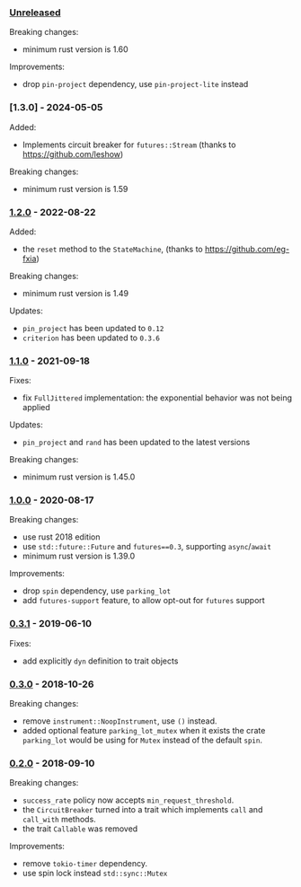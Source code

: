 ### [Unreleased]

Breaking changes:
* minimum rust version is 1.60

Improvements:
* drop `pin-project` dependency, use `pin-project-lite` instead

### [1.3.0] - 2024-05-05

Added:
* Implements circuit breaker for `futures::Stream` (thanks to https://github.com/leshow)

Breaking changes:
* minimum rust version is 1.59

### [1.2.0] - 2022-08-22

Added:
* the `reset` method to the `StateMachine`, (thanks to https://github.com/eg-fxia)

Breaking changes:
* minimum rust version is 1.49

Updates:
* `pin_project` has been updated to `0.12`
* `criterion` has been updated to `0.3.6`

### [1.1.0] - 2021-09-18

Fixes:
* fix `FullJittered` implementation: the exponential behavior was not being applied

Updates:
* `pin_project` and `rand` has been updated to the latest versions

Breaking changes:
* minimum rust version is 1.45.0

### [1.0.0] - 2020-08-17

Breaking changes:
* use rust 2018 edition
* use `std::future::Future` and `futures==0.3`, supporting `async`/`await`
* minimum rust version is 1.39.0

Improvements:
* drop `spin` dependency, use `parking_lot`
* add `futures-support` feature, to allow opt-out for `futures` support

### [0.3.1] - 2019-06-10

Fixes:
* add explicitly `dyn` definition to trait objects

### [0.3.0] - 2018-10-26

Breaking changes:
* remove `instrument::NoopInstrument`, use `()` instead.
* added optional feature `parking_lot_mutex` when it exists the crate `parking_lot`
  would be using for `Mutex` instead of the default `spin`.

### [0.2.0] - 2018-09-10

Breaking changes:
* `success_rate` policy now accepts `min_request_threshold`.
* the `CircuitBreaker` turned into a trait which implements `call` and `call_with` methods.
* the trait `Callable` was removed

Improvements:
* remove `tokio-timer` dependency.
* use spin lock instead `std::sync::Mutex`

[Unreleased]: https://github.com/dmexe/failsafe-rs/compare/v1.3.0...master
[1.2.0]: https://github.com/dmexe/failsafe-rs/compare/v1.2.0...v1.3.0
[1.2.0]: https://github.com/dmexe/failsafe-rs/compare/v1.1.0...v1.2.0
[1.1.0]: https://github.com/dmexe/failsafe-rs/compare/v1.0.0...v1.1.0
[1.0.0]: https://github.com/dmexe/failsafe-rs/compare/v0.3.1...v1.0.0
[0.3.1]: https://github.com/dmexe/failsafe-rs/compare/v0.3.0...v0.3.1
[0.3.0]: https://github.com/dmexe/failsafe-rs/compare/v0.2.0...v0.3.0
[0.2.0]: https://github.com/dmexe/failsafe-rs/releases/tag/v0.2.0

